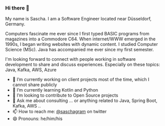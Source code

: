 ### Hi there 👋
My name is Sascha. I am a Software Engineer located near Düsseldorf, Germany.

Computers fascinate me ever since I first typed BASIC programs from magazines into a Commodore C64. When internet/WWW emerged in the 1990s, I began writing websites with dynamic content. I studied Computer Science (MSc). Java has accompanied me ever since my first semester.

I'm looking forward to connect with people working in software development to share and discuss experiences. Especially on these topics: Java, Kafka, AWS, Azure 

- 🔭 I’m currently working on client projects most of the time, which I cannot share publicly
- 🌱 I’m currently learning Kotlin and Python
- 👯 I’m looking to contribute to Open Source projects
- 💬 Ask me about consulting ... or anything related to Java, Spring Boot, Kafka, AWS ..
- 📫 How to reach me: [@saschagram](https://twitter.com/saschagram) on twitter
- 😄 Pronouns: he/him/his
